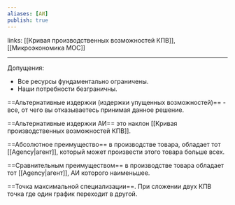 ```yaml
---
aliases: [АИ]
publish: true
---
```

links: [[Кривая производственных возможностей КПВ]], [[Микроэкономика MOC]]

---

Допущения:
- Все ресурсы фундаментально ограничены.
- Наши потребности безграничны.

==Альтернативные издержки (издержки упущенных возможностей)== - все, от чего вы отказываетесь принимая данное решение.

==Альтернативные издержки АИ== это наклон [[Кривая производственных возможностей КПВ]].

==Абсолютное преимущество== в производстве товара, обладает тот [[Agency|агент]], который может произвести этого товара больше всех.

==Сравнительным преимуществом== в производстве товара обладает тот [[Agency|агент]], АИ которого наименьшее.

==Точка максимальной специализации==. При сложении двух КПВ точка где один график переходит в другой.
